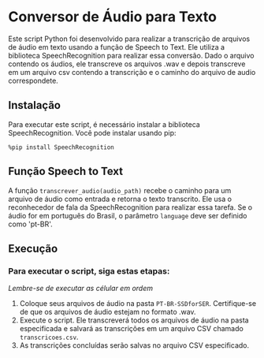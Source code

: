 # Conversor de Áudio para Texto

Este script Python foi desenvolvido para realizar a transcrição de arquivos de áudio em texto usando a função de Speech to Text. Ele utiliza a biblioteca SpeechRecognition para realizar essa conversão.
Dado o arquivo contendo os áudios, ele transcreve os arquivos .wav e depois transcreve em um arquivo csv contendo a transcrição e o caminho do arquivo de audio correspondete. 

## Instalação

Para executar este script, é necessário instalar a biblioteca SpeechRecognition. Você pode instalar usando pip:

```
%pip install SpeechRecognition
```

## Função Speech to Text

A função `transcrever_audio(audio_path)` recebe o caminho para um arquivo de áudio como entrada e retorna o texto transcrito. Ele usa o reconhecedor de fala da SpeechRecognition para realizar essa tarefa. Se o áudio for em português do Brasil, o parâmetro `language` deve ser definido como 'pt-BR'.

## Execução

### Para executar o script, siga estas etapas:
*Lembre-se de executar as célular em ordem*

1. Coloque seus arquivos de áudio na pasta `PT-BR-SSDforSER`. Certifique-se de que os arquivos de áudio estejam no formato .wav.
2. Execute o script. Ele transcreverá todos os arquivos de áudio na pasta especificada e salvará as transcrições em um arquivo CSV chamado `transcricoes.csv`.
3. As transcrições concluídas serão salvas no arquivo CSV especificado.


